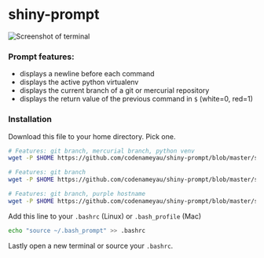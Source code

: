shiny-prompt
============

![Screenshot of terminal](https://raw.githubusercontent.com/codenameyau/shiny-prompt/screenshot/screenshot/shiny-prompt.png)

### Prompt features:
* displays a newline before each command
* displays the active python virtualenv
* displays the current branch of a git or mercurial repository
* displays the return value of the previous command in `$` (white=0, red=1)

### Installation

Download this file to your home directory. Pick one.
```bash
# Features: git branch, mercurial branch, python venv
wget -P $HOME https://github.com/codenameyau/shiny-prompt/blob/master/src/.bash_prompt -O .bash_prompt

# Features: git branch
wget -P $HOME https://github.com/codenameyau/shiny-prompt/blob/master/src/.bash_prompt--git-only -O .bash_prompt

# Features: git branch, purple hostname
wget -P $HOME https://github.com/codenameyau/shiny-prompt/blob/master/src/.bash_prompt--git-only-ssh -O .bash_prompt
```

Add this line to your `.bashrc` (Linux) or `.bash_profile` (Mac)
```bash
echo "source ~/.bash_prompt" >> .bashrc
```

Lastly open a new terminal or source your `.bashrc`.
